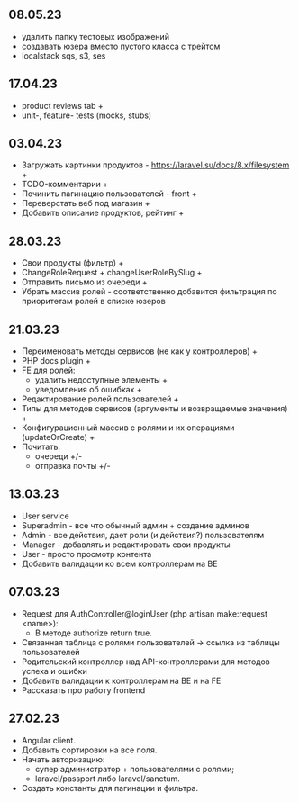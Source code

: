 ## 08.05.23

- удалить папку тестовых изображений
- создавать юзера вместо пустого класса с трейтом
- localstack sqs, s3, ses

## 17.04.23

- product reviews tab +
- unit-, feature- tests (mocks, stubs)

## 03.04.23

- Загружать картинки продуктов - https://laravel.su/docs/8.x/filesystem +
- TODO-комментарии +
- Починить пагинацию пользователей - front +
- Переверстать веб под магазин +
- Добавить описание продуктов, рейтинг +

## 28.03.23

- Свои продукты (фильтр) +
- ChangeRoleRequest + changeUserRoleBySlug +
- Отправить письмо из очереди +
- Убрать массив ролей - соответственно добавится фильтрация по приоритетам ролей в списке юзеров

## 21.03.23

- Переименовать методы сервисов (не как у контроллеров) +
- PHP docs plugin +
- FE для ролей:
  - удалить недоступные элементы +
  - уведомления об ошибках +
- Редактирование ролей пользователей +
- Типы для методов сервисов (аргументы и возвращаемые значения) +
- Конфигурационный массив с ролями и их операциями (updateOrCreate) +
- Почитать:
  - очереди +/-
  - отправка почты +/-

## 13.03.23

- User service
- Superadmin - все что обычный админ + создание админов
- Admin - все действия, дает роли (и действия?) пользователям
- Manager - добавлять и редактировать свои продукты
- User - просто просмотр контента
- Добавить валидации ко всем контроллерам на BE

## 07.03.23

- Request для AuthController@loginUser (php artisan make:request \<name\>):
  - В методе authorize return true.
- Связанная таблица с ролями пользователей -> ссылка из таблицы пользователей
- Родительский контроллер над API-контроллерами для методов успеха и ошибки
- Добавить валидации к контроллерам на BE и на FE
- Рассказать про работу frontend

## 27.02.23

- Angular client.
- Добавить сортировки на все поля.
- Начать авторизацию:
  - супер администратор + пользователями с ролями;
  - laravel/passport либо laravel/sanctum.
- Создать константы для пагинации и фильтра.
